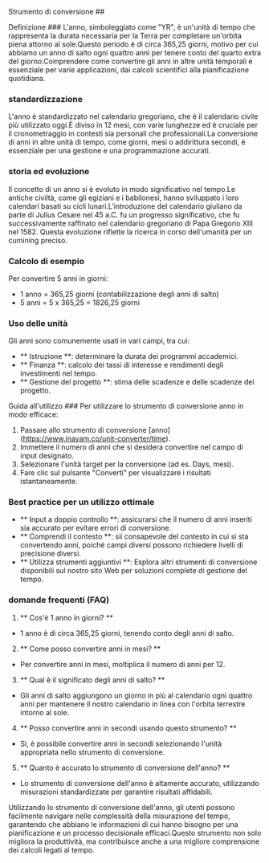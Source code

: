 Strumento di conversione ##

Definizione ###
L'anno, simboleggiato come "YR", è un'unità di tempo che rappresenta la durata necessaria per la Terra per completare un'orbita piena attorno al sole.Questo periodo è di circa 365,25 giorni, motivo per cui abbiamo un anno di salto ogni quattro anni per tenere conto del quarto extra del giorno.Comprendere come convertire gli anni in altre unità temporali è essenziale per varie applicazioni, dai calcoli scientifici alla pianificazione quotidiana.

### standardizzazione
L'anno è standardizzato nel calendario gregoriano, che è il calendario civile più utilizzato oggi.È diviso in 12 mesi, con varie lunghezze ed è cruciale per il cronometraggio in contesti sia personali che professionali.La conversione di anni in altre unità di tempo, come giorni, mesi o addirittura secondi, è essenziale per una gestione e una programmazione accurati.

### storia ed evoluzione
Il concetto di un anno si è evoluto in modo significativo nel tempo.Le antiche civiltà, come gli egiziani e i babilonesi, hanno sviluppato i loro calendari basati su cicli lunari.L'introduzione del calendario giuliano da parte di Julius Cesare nel 45 a.C. fu un progresso significativo, che fu successivamente raffinato nel calendario gregoriano di Papa Gregorio XIII nel 1582. Questa evoluzione riflette la ricerca in corso dell'umanità per un cumining preciso.

### Calcolo di esempio
Per convertire 5 anni in giorni:
- 1 anno = 365,25 giorni (contabilizzazione degli anni di salto)
- 5 anni = 5 x 365,25 = 1826,25 giorni

### Uso delle unità
Gli anni sono comunemente usati in vari campi, tra cui:
- ** Istruzione **: determinare la durata dei programmi accademici.
- ** Finanza **: calcolo dei tassi di interesse e rendimenti degli investimenti nel tempo.
- ** Gestione del progetto **: stima delle scadenze e delle scadenze del progetto.

Guida all'utilizzo ###
Per utilizzare lo strumento di conversione anno in modo efficace:
1. Passare allo strumento di conversione [anno] (https://www.inayam.co/unit-converter/time).
2. Immettere il numero di anni che si desidera convertire nel campo di input designato.
3. Selezionare l'unità target per la conversione (ad es. Days, mesi).
4. Fare clic sul pulsante "Converti" per visualizzare i risultati istantaneamente.

### Best practice per un utilizzo ottimale
- ** Input a doppio controllo **: assicurarsi che il numero di anni inseriti sia accurato per evitare errori di conversione.
- ** Comprendi il contesto **: sii consapevole del contesto in cui si sta convertendo anni, poiché campi diversi possono richiedere livelli di precisione diversi.
- ** Utilizza strumenti aggiuntivi **: Esplora altri strumenti di conversione disponibili sul nostro sito Web per soluzioni complete di gestione del tempo.

### domande frequenti (FAQ)

1. ** Cos'è 1 anno in giorni? **
- 1 anno è di circa 365,25 giorni, tenendo conto degli anni di salto.

2. ** Come posso convertire anni in mesi? **
- Per convertire anni in mesi, moltiplica il numero di anni per 12.

3. ** Qual è il significato degli anni di salto? **
- Gli anni di salto aggiungono un giorno in più al calendario ogni quattro anni per mantenere il nostro calendario in linea con l'orbita terrestre intorno al sole.

4. ** Posso convertire anni in secondi usando questo strumento? **
- Sì, è possibile convertire anni in secondi selezionando l'unità appropriata nello strumento di conversione.

5. ** Quanto è accurato lo strumento di conversione dell'anno? **
- Lo strumento di conversione dell'anno è altamente accurato, utilizzando misurazioni standardizzate per garantire risultati affidabili.

Utilizzando lo strumento di conversione dell'anno, gli utenti possono facilmente navigare nelle complessità della misurazione del tempo, garantendo che abbiano le informazioni di cui hanno bisogno per una pianificazione e un processo decisionale efficaci.Questo strumento non solo migliora la produttività, ma contribuisce anche a una migliore comprensione dei calcoli legati al tempo.